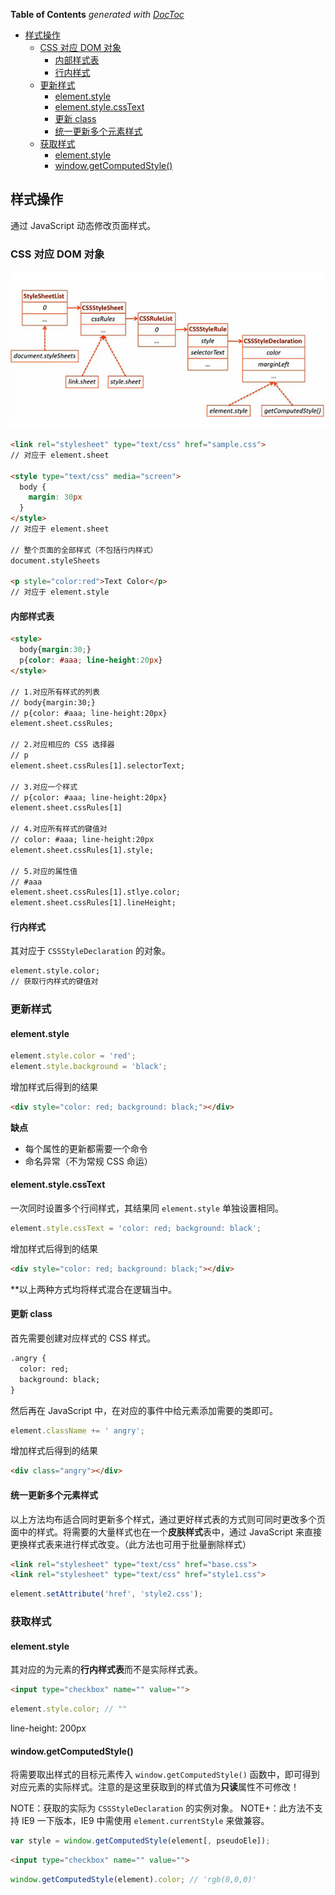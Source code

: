 <!-- START doctoc generated TOC please keep comment here to allow auto update -->
<!-- DON'T EDIT THIS SECTION, INSTEAD RE-RUN doctoc TO UPDATE -->
**Table of Contents**  *generated with [DocToc](https://github.com/thlorenz/doctoc)*

- [样式操作](#%E6%A0%B7%E5%BC%8F%E6%93%8D%E4%BD%9C)
  - [CSS 对应 DOM 对象](#css-%E5%AF%B9%E5%BA%94-dom-%E5%AF%B9%E8%B1%A1)
    - [内部样式表](#%E5%86%85%E9%83%A8%E6%A0%B7%E5%BC%8F%E8%A1%A8)
    - [行内样式](#%E8%A1%8C%E5%86%85%E6%A0%B7%E5%BC%8F)
  - [更新样式](#%E6%9B%B4%E6%96%B0%E6%A0%B7%E5%BC%8F)
    - [element.style](#elementstyle)
    - [element.style.cssText](#elementstylecsstext)
    - [更新 class](#%E6%9B%B4%E6%96%B0-class)
    - [统一更新多个元素样式](#%E7%BB%9F%E4%B8%80%E6%9B%B4%E6%96%B0%E5%A4%9A%E4%B8%AA%E5%85%83%E7%B4%A0%E6%A0%B7%E5%BC%8F)
  - [获取样式](#%E8%8E%B7%E5%8F%96%E6%A0%B7%E5%BC%8F)
    - [element.style](#elementstyle-1)
    - [window.getComputedStyle()](#windowgetcomputedstyle)

<!-- END doctoc generated TOC please keep comment here to allow auto update -->

## 样式操作

通过 JavaScript 动态修改页面样式。

### CSS 对应 DOM 对象

![](../img/C/css-dom-overview.jpg)

```html
<link rel="stylesheet" type="text/css" href="sample.css">
// 对应于 element.sheet

<style type="text/css" media="screen">
  body {
    margin: 30px
  }
</style>
// 对应于 element.sheet

// 整个页面的全部样式（不包括行内样式）
document.styleSheets

<p style="color:red">Text Color</p>
// 对应于 element.style
```

#### 内部样式表

```html
<style>
  body{margin:30;}
  p{color: #aaa; line-height:20px}
</style>

// 1.对应所有样式的列表
// body{margin:30;}
// p{color: #aaa; line-height:20px}
element.sheet.cssRules;

// 2.对应相应的 CSS 选择器
// p
element.sheet.cssRules[1].selectorText;

// 3.对应一个样式
// p{color: #aaa; line-height:20px}
element.sheet.cssRules[1]

// 4.对应所有样式的键值对
// color: #aaa; line-height:20px
element.sheet.cssRules[1].style;

// 5.对应的属性值
// #aaa
element.sheet.cssRules[1].stlye.color;
element.sheet.cssRules[1].lineHeight;
```

#### 行内样式

其对应于 `CSSStyleDeclaration` 的对象。

```html
element.style.color;
// 获取行内样式的键值对

```

### 更新样式

#### element.style

```javascript
element.style.color = 'red';
element.style.background = 'black';
```

增加样式后得到的结果

```html
<div style="color: red; background: black;"></div>
```

**缺点**

- 每个属性的更新都需要一个命令
- 命名异常（不为常规 CSS 命运）

#### element.style.cssText

一次同时设置多个行间样式，其结果同 `element.style` 单独设置相同。

```javascript
element.style.cssText = 'color: red; background: black';
```

增加样式后得到的结果

```html
<div style="color: red; background: black;"></div>
```

**以上两种方式均将样式混合在逻辑当中。

#### 更新 class

首先需要创建对应样式的 CSS 样式。

```html
.angry {
  color: red;
  background: black;
}
```

然后再在 JavaScript 中，在对应的事件中给元素添加需要的类即可。

```javascript
element.className += ' angry';
```

增加样式后得到的结果

```html
<div class="angry"></div>
```

#### 统一更新多个元素样式

以上方法均布适合同时更新多个样式，通过更好样式表的方式则可同时更改多个页面中的样式。将需要的大量样式也在一个**皮肤样式**表中，通过 JavaScript 来直接更换样式表来进行样式改变。（此方法也可用于批量删除样式）

```html
<link rel="stylesheet" type="text/css" href="base.css">
<link rel="stylesheet" type="text/css" href="style1.css">
```

```javascript
element.setAttribute('href', 'style2.css');
```

### 获取样式

#### element.style

其对应的为元素的**行内样式表**而不是实际样式表。

```html
<input type="checkbox" name="" value="">
```

```javascript
element.style.color; // ""
```
line-height: 200px

#### window.getComputedStyle()

将需要取出样式的目标元素传入 `window.getComputedStyle()` 函数中，即可得到对应元素的实际样式。注意的是这里获取到的样式值为**只读**属性不可修改！

NOTE：获取的实际为 `CSSStyleDeclaration` 的实例对象。
NOTE+：此方法不支持 IE9 一下版本，IE9 中需使用 `element.currentStyle` 来做兼容。

```javascript
var style = window.getComputedStyle(element[, pseudoEle]);
```

```html
<input type="checkbox" name="" value="">
```

```javascript
window.getComputedStyle(element).color; // 'rgb(0,0,0)'
```
